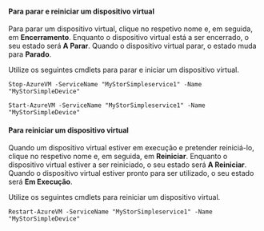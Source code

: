 #### <a name="to-stop-and-start-a-virtual-device"></a>Para parar e reiniciar um dispositivo virtual
Para parar um dispositivo virtual, clique no respetivo nome e, em seguida, em **Encerramento**. Enquanto o dispositivo virtual está a ser encerrado, o seu estado será **A Parar**. Quando o dispositivo virtual parar, o estado muda para **Parado**.

Utilize os seguintes cmdlets para parar e iniciar um dispositivo virtual.

`Stop-AzureVM -ServiceName "MyStorSimpleservice1" -Name "MyStorSimpleDevice"`

`Start-AzureVM -ServiceName "MyStorSimpleservice1" -Name "MyStorSimpleDevice"`

#### <a name="to-restart-a-virtual-device"></a>Para reiniciar um dispositivo virtual
Quando um dispositivo virtual estiver em execução e pretender reiniciá-lo, clique no respetivo nome e, em seguida, em **Reiniciar**. Enquanto o dispositivo virtual estiver a ser reiniciado, o seu estado será **A Reiniciar**. Quando o dispositivo virtual estiver pronto para ser utilizado, o seu estado será **Em Execução**.

Utilize os seguintes cmdlets para reiniciar um dispositivo virtual.

`Restart-AzureVM -ServiceName "MyStorSimpleservice1" -Name "MyStorSimpleDevice"`


